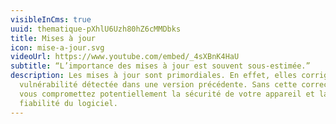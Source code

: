 ```yaml
---
visibleInCms: true
uuid: thematique-pXhlU6Uzh80hZ6cMMDbks
title: Mises à jour
icon: mise-a-jour.svg
videoUrl: https://www.youtube.com/embed/_4sXBnK4HaU
subtitle: “L’importance des mises à jour est souvent sous-estimée.”
description: Les mises à jour sont primordiales. En effet, elles corrigent une
  vulnérabilité détectée dans une version précédente. Sans cette correction,
  vous compromettez potentiellement la sécurité de votre appareil et la
  fiabilité du logiciel.
---
```

